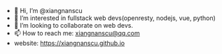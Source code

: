 - 👋 Hi, I’m @xiangnanscu
- 👀 I’m interested in fullstack web devs(openresty, nodejs, vue, python)
- 💞️ I’m looking to collaborate on web devs.
- 📫 How to reach me: xiangnanscu@qq.com
- website: https://xiangnanscu.github.io
